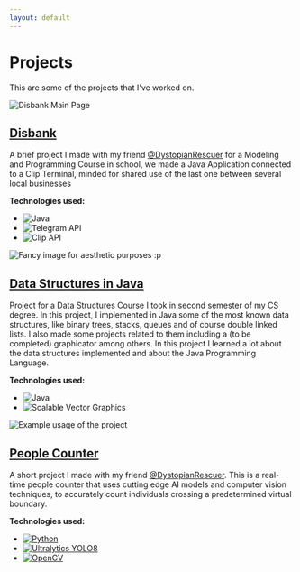 ```yaml
---
layout: default
---
```

# Projects
This are some of the projects that I've worked on.
<section class="projects">
 <div class="project">
    <img src="/assets/images/portfolio/disbank/mainMenu.png" alt="Disbank Main Page">
    <h2><a href="./disbank">Disbank</a></h2>
    <p>
    A brief project I made with my friend <a href="https://github.com/DystopianRescuer">@DystopianRescuer</a> for a Modeling and Programming Course in school, we made a Java Application connected to a Clip Terminal, minded for shared use of the last one between several local businesses
    </p>
    <p><strong>Technologies used:</strong></p>
    <ul class="tech-icons">
      <li><img src="/assets/icons/java.png" alt="Java"></li>
      <li><img src="/assets/icons/telegram.png" alt="Telegram API"></li>
      <li><img src="/assets/icons/clip.png" alt="Clip API"></li>
    </ul>
  </div>
 <div class="project">
    <img src="/assets/images/portfolio/eddCanek/cover.jpg" alt="Fancy image for aesthetic purposes :p">
    <h2><a href="./eddCanek">Data Structures in Java</a></h2>
    <p>
    Project for a Data Structures Course I took in second semester of my CS degree. In this project, I implemented in Java some of the most known data structures, like binary trees, stacks, queues and of course double linked lists. I also made some projects related to them including a (to be completed) graphicator among others. In this project I learned a lot about the data structures implemented and about the Java Programming Language.
    </p>
    <p><strong>Technologies used:</strong></p>
    <ul class="tech-icons">
      <li><img src="/assets/icons/java.png" alt="Java"></li>
      <li><img src="/assets/icons/svg.png" alt="Scalable Vector Graphics"></li>
    </ul>
  </div> 
 <div class="project">
    <img src="/assets/images/portfolio/peopleCounter/demo.png" alt="Example usage of the project">
    <h2><a href="./peopleCounter">People Counter</a></h2>
    <p>
    A short project I made with my friend <a href="https://github.com/DystopianRescuer">@DystopianRescuer</a>. This is a real-time people counter that uses cutting edge AI models and computer vision techniques, to accurately count individuals crossing a predetermined virtual boundary.
    </p>
    <p><strong>Technologies used:</strong></p>
    <ul class="tech-icons">
      <li><a href = https://www.python.org><img src="/assets/icons/python.png" alt="Python"></a></li>
      <li><a href = https://www.ultralytics.com><img src="/assets/icons/ultralytics.svg" alt="Ultralytics YOLO8"></a></li>
      <li><a href = https://opencv.org><img src="/assets/icons/opencv.png" alt="OpenCV"></a></li>
    </ul>
  </div>
</section>

